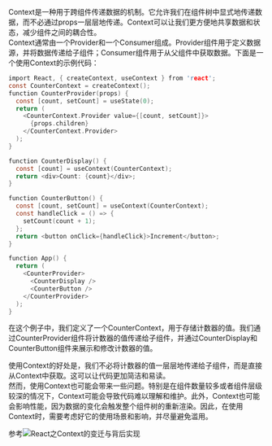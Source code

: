 Context是一种用于跨组件传递数据的机制。它允许我们在组件树中显式地传递数据，而不必通过props一层层地传递。Context可以让我们更方便地共享数据和状态，减少组件之间的耦合性。  
Context通常由一个Provider和一个Consumer组成。Provider组件用于定义数据源，并将数据传递给子组件；Consumer组件用于从父组件中获取数据。下面是一个使用Context的示例代码：
```c
import React, { createContext, useContext } from 'react';
const CounterContext = createContext();
function CounterProvider(props) {
  const [count, setCount] = useState(0);
  return (
    <CounterContext.Provider value={[count, setCount]}>
      {props.children}
    </CounterContext.Provider>
  );
}

function CounterDisplay() {
  const [count] = useContext(CounterContext);
  return <div>Count: {count}</div>;
}

function CounterButton() {
  const [count, setCount] = useContext(CounterContext);
  const handleClick = () => {
    setCount(count + 1);
  };
  return <button onClick={handleClick}>Increment</button>;
}

function App() {
  return (
    <CounterProvider>
      <CounterDisplay />
      <CounterButton />
    </CounterProvider>
  );
}
```
在这个例子中，我们定义了一个CounterContext，用于存储计数器的值。我们通过CounterProvider组件将计数器的值传递给子组件，并通过CounterDisplay和CounterButton组件来展示和修改计数器的值。

使用Context的好处是，我们不必将计数器的值一层层地传递给子组件，而是直接从Context中获取。这可以让代码更加简洁和易读。  
然而，使用Context也可能会带来一些问题。特别是在组件数量较多或者组件层级较深的情况下，Context可能会导致代码难以理解和维护。此外，Context也可能会影响性能，因为数据的变化会触发整个组件树的重新渲染。因此，在使用Context时，需要考虑好它的使用场景和影响，并尽量避免滥用。  

参考![React之Context的变迁与背后实现](https://github.com/mqyqingfeng/Blog/issues/319)
